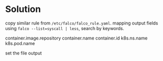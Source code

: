# Solution

copy similar rule from `/etc/falco/falco_rule.yaml`.
mapping output fields using `falco --list=syscall | less`, search by keywords.

container.image.repository
container.name
container.id
k8s.ns.name
k8s.pod.name

set the file output
